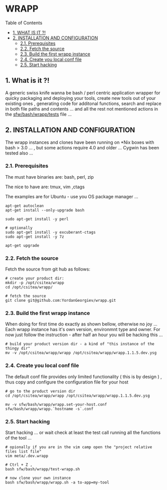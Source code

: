 #  WRAPP


Table of Contents

  * [1. WHAT IS IT ?!](#1-what-is-it-)
  * [2. INSTALLATION AND CONFIGURATION](#2-installation-and-configuration)
    * [2.1. Prerequisites](#21-prerequisites)
    * [2.2. Fetch the source](#22-fetch-the-source)
    * [2.3. Build the first wrapp instance](#23-build-the-first-wrapp-instance)
    * [2.4. Create you local conf file](#24-create-you-local-conf-file)
    * [2.5. Start hacking](#25-start-hacking)


    

## 1. What is it ?!
A generic swiss knife wanna be bash / perl centric application wrapper for quicky packaging and deploying your tools, create new tools out of your existing ones , generating code for additonal functions, search and replace in both file paths and contents ... and all the rest not mentioned actions in the [sfw/bash/wrapp/tests](sfw/bash/wrapp/tests/all-wrapp-tests.lst) file ...

    

## 2. INSTALLATION AND CONFIGURATION
The wrapp instances and clones have been running on *Nix boxes with bash &gt; 3.0 … , but some actions require 4.0 and older …
Cygwin has been tested also … 

    

### 2.1. Prerequisites
The must have binaries are:
 bash, perl, zip

The nice to have are:
 tmux, vim ,ctags

The examples are for Ubuntu - use you OS package manager …

    apt-get autoclean
    apt-get install --only-upgrade bash
    
    sudo apt-get install -y perl
    
    # optionally 
    sudo apt-get install -y excuberant-ctags
    sudo apt-get install -y 7z
    
    apt-get upgrade

### 2.2. Fetch the source
Fetch the source from git hub as follows:

    # create your product dir:
    mkdir -p /opt/csitea/wrapp
    cd /opt/csitea/wrapp/
    
    # fetch the source
    git clone git@github.com:YordanGeorgiev/wrapp.git

### 2.3. Build the first wrapp instance
When doing for first time do exactly as shown bellow, otherwise no joy ... 
Each wrapp instance has it's own version, environmnt type and owner. For now just follow the instruction - after half an hour you will be hacking this … 

    
    # build your product version dir - a kind of "this instance of the thingy dir"
    mv -v /opt/csitea/wrapp/wrapp /opt/csitea/wrapp/wrapp.1.1.5.dev.ysg
    

### 2.4. Create you local conf file
The default conf file provides only limited functionality ( this is by design ) , thus copy and configure the configuration file for your host

    # go to the product version dir
    cd /opt/csitea/wrapp/wrapp /opt/csitea/wrapp/wrapp.1.1.5.dev.ysg
    
    mv -v sfw/bash/wrapp/wrapp.set-your-host.conf sfw/bash/wrapp/wrapp.`hostname -s`.conf

### 2.5. Start hacking
Start hacking … or wait check at least the test call running all the functions of the tool … 

    # opionally if you are in the vim camp open the "project relative files list file"
    vim meta/.dev.wrapp
    
    # Ctrl + Z , 
    bash sfw/bash/wrapp/test-wrapp.sh 
    
    # now clone your own instance
    bash sfw/bash/wrapp/wrapp.sh -a to-app=my-tool

